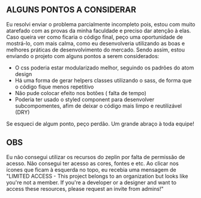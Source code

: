 ## ALGUNS PONTOS A CONSIDERAR
Eu resolvi enviar o problema parcialmente incompleto pois, estou com muito atarefado com as provas da minha faculdade e preciso dar atenção à elas. Caso queira ver como ficaria o código final, peço uma oportunidade de mostrá-lo, com mais calma, como eu desenvolveria utilizando as boas e melhores práticas de desenvolvimento do mercado. Sendo assim, estou enviando o projeto com alguns pontos a serem considerados:

- O css poderia estar modularizado melhor, seguindo os padrões do atom design
- Há uma forma de gerar helpers classes utilizando o sass, de forma que o código fique menos repetitivo
- Não pude colocar efeito nos botões ( falta de tempo)
- Poderia ter usado o styled component para desenvolver subcompomentes, afim de deixar o código mais limpo e reutilizável (DRY)

Se esqueci de algum ponto, peço perdão.
Um grande abraço à toda equipe!

## OBS
Eu não consegui utilizar os recursos do zeplin por falta de permissão de acesso.
Não consegui ter acesso as cores, fontes e etc. Ao clicar nos ícones que ficam à esquerda no topo,
eu recebia uma mensagem de "LIMITED ACCESS - This project belongs to an organization but looks like you're not a member. If you're a developer or a designer and want to access these resources, please request an invite from admins!"